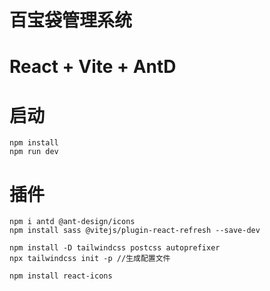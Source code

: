 # 百宝袋管理系统

# React + Vite + AntD

# 启动

```basg
npm install
npm run dev
```

# 插件

```basg
npm i antd @ant-design/icons
npm install sass @vitejs/plugin-react-refresh --save-dev

npm install -D tailwindcss postcss autoprefixer
npx tailwindcss init -p //生成配置文件

npm install react-icons
```
